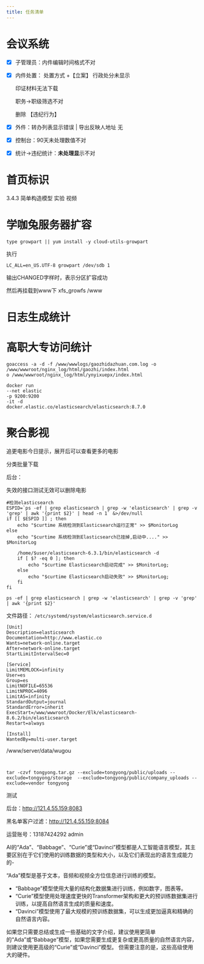 ```yaml
---
title: 任务清单
---
```


# 会议系统

- [x] 子管理员：内件编辑时间格式不对

- [x] 内件处置： 处置方式 +【立案】 行政处分未显示

   印证材料无法下载 

  职务->职级筛选不对 

   删除 【违纪行为】

- [x] 外件：转办列表显示错误 | 导出反映人地址 无

- [x] 控制台：90天未处理数值不对

- [x] 统计->违纪统计：**未处理显**示不对

# 首页标识

3.4.3 简单构造模型 实验 视频





# 学咖兔服务器扩容

```
type growpart || yum install -y cloud-utils-growpart
```

执行

```
LC_ALL=en_US.UTF-8 growpart /dev/sdb 1
```

输出CHANGED字样时，表示分区扩容成功

然后再挂载到www下
xfs_growfs /www



# 日志生成统计

# 高职大专访问统计

```
goaccess -a -d -f /www/wwwlogs/gaozhidazhuan.com.log -o /www/wwwroot/nginx_log/html/gaozhi/index.html 
o /www/wwwroot/nginx_log/html/ynyixuepx/index.html
```



```
docker run 
--net elastic 
-p 9200:9200 
-it -d 
docker.elastic.co/elasticsearch/elasticsearch:8.7.0
```



# 聚合影视

追更电影今日提示，展开后可以查看更多的电影

分类批量下载

后台：

失效的接口测试无效可以删除电影





```
#检测elasticsearch
ESPID=`ps -ef | grep elasticsearch | grep -w 'elasticsearch' | grep -v 'grep' | awk '{print $2}' | head -n 1` &>/dev/null
if [[ $ESPID ]] ; then
    echo "$curtime 系统检测到Elasticsearch运行正常" >> $MonitorLog
else
    echo "$curtime 系统检测到Elasticsearch已挂掉,启动中...." >> $MonitorLog
   
    /home/$user/elasticsearch-6.3.1/bin/elasticsearch -d
    if [ $? -eq 0 ]; then
        echo "$curtime Elasticsearch启动完成" >> $MonitorLog;
    else
        echo "$curtime Elasticsearch启动失败" >> $MonitorLog;
    fi
fi
```

```
ps -ef | grep elasticsearch | grep -w 'elasticsearch' | grep -v 'grep' | awk '{print $2}'
```



文件路径： `/etc/systemd/system/elasticsearch.service.d` 

````
[Unit]
Description=elasticsearch
Documentation=http://www.elastic.co
Wants=network-online.target
After=network-online.target
StartLimitIntervalSec=0

[Service]
LimitMEMLOCK=infinity
User=es
Group=es
LimitNOFILE=65536
LimitNPROC=4096
LimitAS=infinity
StandardOutput=journal
StandardError=inherit
ExecStart=/www/wwwroot/Docker/Elk/elasticsearch-8.6.2/bin/elasticsearch
Restart=always

[Install]
WantedBy=multi-user.target
````



/www/server/data/wugou





```


tar -czvf tongyong.tar.gz --exclude=tongyong/public/uploads --exclude=tongyong/storage  --exclude=tongyong/public/company_uploads --exclude=vendor tongyong
```



测试

后台：http://121.4.55.159:8083

黑名单客户过滤：http://121.4.55.159:8084

运营账号：13187424292 admin





AI的“Ada”、“Babbage”、“Curie”或“Davinci”模型都是人工智能语言模型，其主要区别在于它们使用的训练数据的类型和大小，以及它们表现出的语言生成能力的- 



“Ada”模型是基于文本，音频和视频全方位信息进行训练的模型。

- “Babbage”模型使用大量的结构化数据集进行训练，例如数字，图表等。
- “Curie”模型使用处理速度更快的Transformer架构和更大的预训练数据集进行训练，以提高自然语言生成的质量和速度。
- “Davinci”模型使用了最大规模的预训练数据集，可以生成更加逼真和精确的自然语言内容。



如果您只需要总结或生成一些基础的文字介绍，建议使用更简单的“Ada”或“Babbage”模型，如果您需要生成更复杂或更高质量的自然语言内容，则建议使用更高级的“Curie”或“Davinci”模型。 但需要注意的是，这些高级使用大的硬件。














